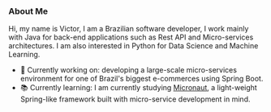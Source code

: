 ### About Me

Hi, my name is Victor, I am a Brazilian software developer, I work mainly with Java for back-end applications such as Rest API and Micro-services architectures.
I am also interested in Python for Data Science and Machine Learning.

- :wrench: Currently working on: developing a large-scale micro-services environment for one of Brazil's biggest e-commerces using Spring Boot.
- :books: Currently learning: I am currently studying [Micronaut](https://micronaut.io/), a light-weight Spring-like framework built with micro-service development in mind.

<!--
**victorgcapone/victorgcapone** is a ✨ _special_ ✨ repository because its `README.md` (this file) appears on your GitHub profile.

Here are some ideas to get you started:

- 🔭 I’m currently working on ...
- 🌱 I’m currently learning ...
- 👯 I’m looking to collaborate on ...
- 🤔 I’m looking for help with ...
- 💬 Ask me about ...
- 📫 How to reach me: ...
- 😄 Pronouns: ...
- ⚡ Fun fact: ...
-->

